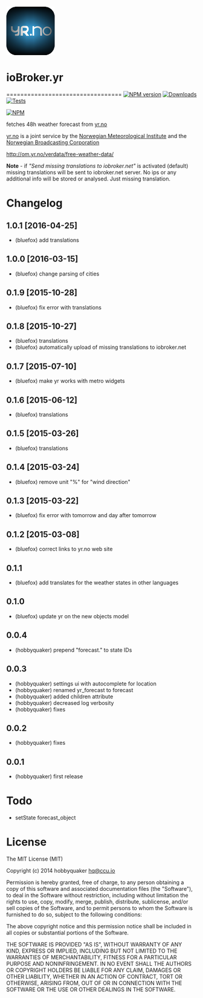 ![Logo](admin/yr.png)
# ioBroker.yr
=================================
[![NPM version](http://img.shields.io/npm/v/iobroker.yr.svg)](https://www.npmjs.com/package/iobroker.yr)
[![Downloads](https://img.shields.io/npm/dm/iobroker.yr.svg)](https://www.npmjs.com/package/iobroker.yr)
[![Tests](https://travis-ci.org/ioBroker/ioBroker.yr.svg?branch=master)](https://travis-ci.org/ioBroker/ioBroker.yr)

[![NPM](https://nodei.co/npm/iobroker.yr.png?downloads=true)](https://nodei.co/npm/iobroker.yr/)

fetches 48h weather forecast from [yr.no](yr.no)

[yr.no](yr.no) is a joint service by the [Norwegian Meteorological Institute](met.no) and the [Norwegian Broadcasting Corporation](nrk.no)

http://om.yr.no/verdata/free-weather-data/

**Note** - if _"Send missing translations to iobroker.net"_ is activated (default) missing translations will be sent to iobroker.net server. No ips or any additional info will be stored or analysed. Just missing translation. 

# Changelog
## 1.0.1 [2016-04-25]
* (bluefox) add translations

## 1.0.0 [2016-03-15]
* (bluefox) change parsing of cities

## 0.1.9 [2015-10-28]
* (bluefox) fix error with translations

## 0.1.8 [2015-10-27]
* (bluefox) translations
* (bluefox) automatically upload of missing translations to iobroker.net 

## 0.1.7 [2015-07-10]
* (bluefox) make yr works with metro widgets

## 0.1.6 [2015-06-12]
* (bluefox) translations

## 0.1.5 [2015-03-26]
* (bluefox) translations

## 0.1.4 [2015-03-24]
* (bluefox) remove unit "%" for "wind direction"

## 0.1.3 [2015-03-22]
* (bluefox) fix error with tomorrow and day after tomorrow

## 0.1.2 [2015-03-08]
* (bluefox) correct links to yr.no web site

## 0.1.1
* (bluefox) add translates for the weather states in other languages

## 0.1.0
* (bluefox) update yr on the new objects model

## 0.0.4
* (hobbyquaker) prepend "forecast." to state IDs

## 0.0.3
* (hobbyquaker) settings ui with autocomplete for location
* (hobbyquaker) renamed yr_forecast to forecast
* (hobbyquaker) added children attribute
* (hobbyquaker) decreased log verbosity
* (hobbyquaker) fixes

## 0.0.2

* (hobbyquaker) fixes


## 0.0.1

* (hobbyquaker) first release

# Todo

* setState forecast_object

# License

The MIT License (MIT)

Copyright (c) 2014 hobbyquaker <hq@ccu.io>

Permission is hereby granted, free of charge, to any person obtaining a copy
of this software and associated documentation files (the "Software"), to deal
in the Software without restriction, including without limitation the rights
to use, copy, modify, merge, publish, distribute, sublicense, and/or sell
copies of the Software, and to permit persons to whom the Software is
furnished to do so, subject to the following conditions:

The above copyright notice and this permission notice shall be included in all
copies or substantial portions of the Software.

THE SOFTWARE IS PROVIDED "AS IS", WITHOUT WARRANTY OF ANY KIND, EXPRESS OR
IMPLIED, INCLUDING BUT NOT LIMITED TO THE WARRANTIES OF MERCHANTABILITY,
FITNESS FOR A PARTICULAR PURPOSE AND NONINFRINGEMENT. IN NO EVENT SHALL THE
AUTHORS OR COPYRIGHT HOLDERS BE LIABLE FOR ANY CLAIM, DAMAGES OR OTHER
LIABILITY, WHETHER IN AN ACTION OF CONTRACT, TORT OR OTHERWISE, ARISING FROM,
OUT OF OR IN CONNECTION WITH THE SOFTWARE OR THE USE OR OTHER DEALINGS IN THE
SOFTWARE.
